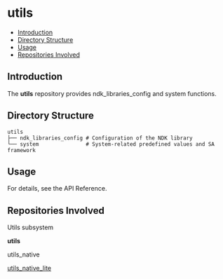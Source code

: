 # utils<a name="EN-US_TOPIC_0000001078403148"></a>

-   [Introduction](#section11660541593)
-   [Directory Structure](#section17271017133915)
-   [Usage](#section137421544135015)
-   [Repositories Involved](#section1249817110914)

## Introduction<a name="section11660541593"></a>

The  **utils**  repository provides ndk_libraries_config and system functions.

## Directory Structure<a name="section17271017133915"></a>

```
utils
├── ndk_libraries_config # Configuration of the NDK library
└── system               # System-related predefined values and SA framework
```

## Usage<a name="section137421544135015"></a>

For details, see the API Reference.

## Repositories Involved<a name="section1249817110914"></a>

Utils subsystem

**utils**

utils\_native

[utils\_native\_lite](https://gitee.com/openharmony/utils_native_lite)

